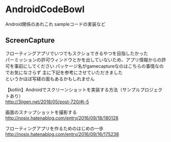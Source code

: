# AndroidCodeBowl
Android関係のあれこれ
sampleコードの実装など

## ScreenCapture

フローティングアプリでいつでもスクショできるやつを目指したかった  
パーミッションの許可ウィンドウとかを出していないため、アプリ情報からの許可を事前にしてください
パッケージ名がgamecaptureなのはこちらの事情なのでお気になさらず
主に下記を参考にさせていただきました  
というかほぼ写経の面もあるかもしれません

【kotlin】Androidでスクリーンショットを実装する方法（サンプルプロジェクトあり）  
<http://3jigen.net/2018/05/post-720/#i-5>

画面のスナップショットを撮影する  
<http://nosix.hatenablog.com/entry/2016/09/18/180128>

フローティングアプリを作るためのはじめの一歩  
<http://nosix.hatenablog.com/entry/2016/09/16/175238>
